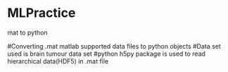 # MLPractice
mat to python

#Converting .mat matlab supported data files to python objects
#Data set used is brain tumour data set
#python h5py package is used to read hierarchical data(HDF5) in .mat file
